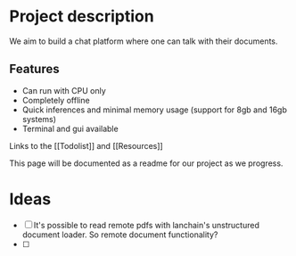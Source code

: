 # Project description

We aim to build a chat platform where one can talk with their documents. 

## Features
- Can run with CPU only
- Completely offline
- Quick inferences and minimal memory usage (support for 8gb and 16gb systems)
- Terminal and gui available

Links to the [[Todolist]] and [[Resources]]

This page will be documented as a readme for our project as we progress.

# Ideas
- [ ] It's possible to read remote pdfs with lanchain's unstructured document loader. So remote document functionality?
- [ ] 